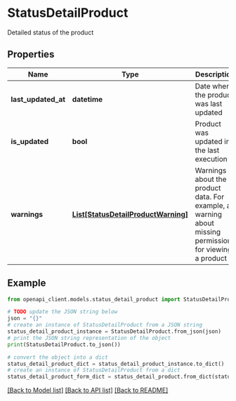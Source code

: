 # StatusDetailProduct

Detailed status of the product

## Properties

Name | Type | Description | Notes
------------ | ------------- | ------------- | -------------
**last_updated_at** | **datetime** | Date when the product was last updated | [optional] 
**is_updated** | **bool** | Product was updated in the last execution | [optional] 
**warnings** | [**List[StatusDetailProductWarning]**](StatusDetailProductWarning.md) | Warnings about the product data. For example, a warning about missing permissions for viewing a product | [optional] 

## Example

```python
from openapi_client.models.status_detail_product import StatusDetailProduct

# TODO update the JSON string below
json = "{}"
# create an instance of StatusDetailProduct from a JSON string
status_detail_product_instance = StatusDetailProduct.from_json(json)
# print the JSON string representation of the object
print(StatusDetailProduct.to_json())

# convert the object into a dict
status_detail_product_dict = status_detail_product_instance.to_dict()
# create an instance of StatusDetailProduct from a dict
status_detail_product_form_dict = status_detail_product.from_dict(status_detail_product_dict)
```
[[Back to Model list]](../README.md#documentation-for-models) [[Back to API list]](../README.md#documentation-for-api-endpoints) [[Back to README]](../README.md)


